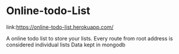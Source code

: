 # Online-todo-List

link:https://online-todo-list.herokuapp.com/

A online todo list to store your lists.
Every route from root address is considered individual lists
Data kept in mongodb
